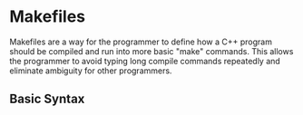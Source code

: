 # Makefiles

Makefiles are a way for the programmer to define how a C++ program should be compiled and run into more basic "make" commands. This allows the programmer to avoid typing long compile commands repeatedly and eliminate ambiguity for other programmers.

## Basic Syntax